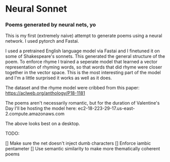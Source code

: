 # Neural Sonnet

### Poems generated by neural nets, yo

This is my first (extremely naive) attempt to generate poems using a neural network. I used pytorch and Fastai.

I used a pretrained English language model via Fastai and I finetuned it on some of Shakespeare's sonnets. This generated the general structure of the poem. To enforce rhyme I trained a seperate model that learned a vector representation of rhyming words, so that words that did rhyme were closer together in the vector space. This is the most interesting part of the model and I'm a little surprised it works as well as it does.

The dataset and the rhyme model were cribbed from this paper: https://aclweb.org/anthology/P18-1181

The poems aren't necessarily romantic, but for the duration of Valentine's Day I'll be hosting the model here: ec2-18-223-29-17.us-east-2.compute.amazonaws.com

The above looks best on a desktop.

TODO:

[] Make sure the net doesn't inject dumb characters
[] Enforce iambic pentameter
[] Use semantic similarity to make more thematically coherent poems
